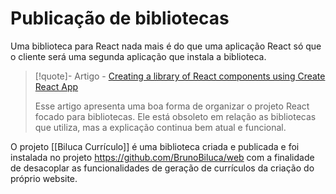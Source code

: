 # Publicação de bibliotecas

Uma biblioteca para React nada mais é do que uma aplicação React só que o cliente será uma segunda aplicação que instala a biblioteca. 

> [!quote]- Artigo - [Creating a library of React components using Create React App](https://hackernoon.com/creating-a-library-of-react-components-using-create-react-app-without-ejecting-d182df690c6b)
> 
> Esse artigo apresenta uma boa forma de organizar o projeto React focado para bibliotecas. Ele está obsoleto em relação as bibliotecas que utiliza, mas a explicação continua bem atual e funcional.

O projeto [[Biluca Currículo]] é uma biblioteca criada e publicada e foi instalada no projeto https://github.com/BrunoBiluca/web com a finalidade de desacoplar as funcionalidades de geração de currículos da criação do próprio website.